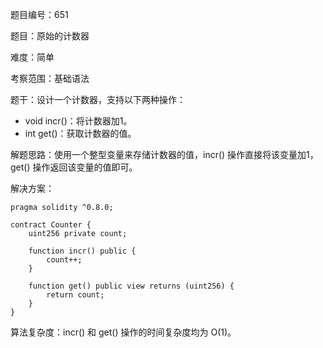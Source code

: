题目编号：651

题目：原始的计数器

难度：简单

考察范围：基础语法

题干：设计一个计数器，支持以下两种操作：

- void incr()：将计数器加1。
- int get()：获取计数器的值。

解题思路：使用一个整型变量来存储计数器的值，incr() 操作直接将该变量加1，get() 操作返回该变量的值即可。

解决方案：

```solidity
pragma solidity ^0.8.0;

contract Counter {
    uint256 private count;

    function incr() public {
        count++;
    }

    function get() public view returns (uint256) {
        return count;
    }
}
```

算法复杂度：incr() 和 get() 操作的时间复杂度均为 O(1)。